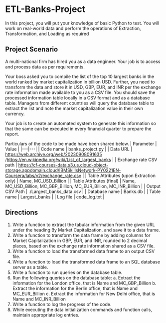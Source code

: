 # ETL-Banks-Project
In this project, you will put your knowledge of basic Python to test. You will work on real-world data and perform the operations of Extraction, Transformation, and Loading as required

## Project Scenario
A multi-national firm has hired you as a data engineer. Your job is to access and process data as per requirements.

Your boss asked you to compile the list of the top 10 largest banks in the world ranked by market capitalization in billion USD. Further, you need to transform the data and store it in USD, GBP, EUR, and INR per the exchange rate information made available to you as a CSV file. You should save the processed information table locally in a CSV format and as a database table. Managers from different countries will query the database table to extract the list and note the market capitalization value in their own currency.

Your job is to create an automated system to generate this information so that the same can be executed in every financial quarter to prepare the report.

Particulars of the code to be made have been shared below.
| Parameter | Value |
|---|---|
| Code name	 | banks_project.py |
| Data URL	 | https://web.archive.org/web/20230908091635 /https://en.wikipedia.org/wiki/List_of_largest_banks |
| Exchange rate CSV path	 | https://cf-courses-data.s3.us.cloud-object-storage.appdomain.cloud/IBMSkillsNetwork-PY0221EN-Coursera/labs/v2/exchange_rate.csv |
| Table Attributes (upon Extraction only)	 | Name, MC_USD_Billion |
| Table Attributes (final)	 | Name, MC_USD_Billion, MC_GBP_Billion, MC_EUR_Billion, MC_INR_Billion |
| Output CSV Path	 | ./Largest_banks_data.csv |
| Database name	 | Banks.db |
| Table name	 | Largest_banks |
| Log file	 | code_log.txt |

## Directions
1. Write a function to extract the tabular information from the given URL under the heading By Market Capitalization, and save it to a data frame.
2. Write a function to transform the data frame by adding columns for Market Capitalization in GBP, EUR, and INR, rounded to 2 decimal places, based on the exchange rate information shared as a CSV file.
3. Write a function to load the transformed data frame to an output CSV file.
4. Write a function to load the transformed data frame to an SQL database server as a table.
5. Write a function to run queries on the database table.
6. Run the following queries on the database table:
  a. Extract the information for the London office, that is Name and MC_GBP_Billion
  b. Extract the information for the Berlin office, that is Name and MC_EUR_Billion
  c. Extract the information for New Delhi office, that is Name and MC_INR_Billion
7. Write a function to log the progress of the code.
8. While executing the data initialization commands and function calls, maintain appropriate log entries.
